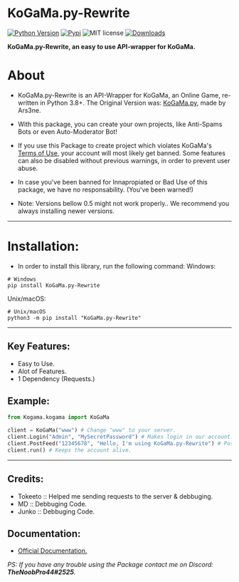 # KoGaMa.py-Rewrite

[![Python Version](https://img.shields.io/badge/python-%E2%89%A53.8-yellow.svg)](https://www.python.org/downloads/)  [![Pypi](https://img.shields.io/pypi/v/KoGaMa.py-Rewrite)](https://pypi.org/project/KoGaMa.py-Rewrite/)  ![MIT license](https://img.shields.io/badge/License-MIT-blue.svg)  [![Downloads](https://static.pepy.tech/badge/KoGaMa.py-Rewrite)](https://static.pepy.tech/badge/KoGaMa.py-Rewrite)  

  **KoGaMa.py-Rewrite, an easy to use API-wrapper for KoGaMa.**


# About

* KoGaMa.py-Rewrite is an API-Wrapper for KoGaMa, an Online Game, re-written in Python 3.8+. The Original Version was: [KoGaMa.py](https://github.com/Ars3ne/kogama.py), made by Ars3ne.

* With this package, you can create your own projects, like Anti-Spams Bots or even Auto-Moderator Bot!

* If you use this Package to create project which violates KoGaMa's [Terms of Use](https://www.kogama.com/help/terms-and-conditions/), your account will most likely get banned. Some features can also be disabled without previous warnings, in order to prevent user abuse.

* In case you've been banned for Innapropiated or Bad Use of this package, we have no responsability. (You've been warned!)

* Note: Versions bellow 0.5 might not work properly.. We recommend you always installing newer versions.
----------------------------------------------------------------------------------------------
# Installation:
  * In order to install this library, run the following command:
Windows:
```
# Windows
pip install KoGaMa.py-Rewrite
```
Unix/macOS:
```
# Unix/macOS
python3 -m pip install "KoGaMa.py-Rewrite"
```
----------------------------------------------------------------------------------------------
## Key Features:
- Easy to Use.
- Alot of Features.
- 1 Dependency (Requests.)

## Example:
```python
from Kogama.kogama import KoGaMa

client = KoGaMa("www") # Change "www" to your server.
client.Login("Admin", "MySecretPassword") # Makes login in our account..
client.PostFeed("12345678", "Hello, I'm using KoGaMa.py-Rewrite") # Posts a message in our Feed.
client.run() # Keeps the account alive.
```
-----

## Credits:
- Tokeeto :: Helped me sending requests to the server & debbuging.
- MD :: Debbuging Code.
- Junko :: Debbuging Code.

## Documentation:
 * [Official Documentation.](https://thenoobpro44.gitbook.io/kogama-py-rewrite/)

*PS: If you have any trouble using the Package contact me on Discord: **TheNoobPro44#2525**.*
